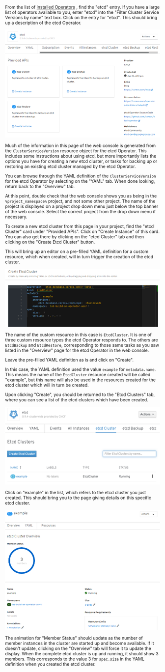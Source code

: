 From the list of [installed Operators](%console_url%/k8s/ns/%project_namespace%/clusterserviceversions)&nbsp;<span class="fas fa-window-restore"></span>, find the "etcd" entry. If you have a large list of operators available to you, enter "etcd" into the "Filter Cluster Service Versions by name" text box. Click on the entry for "etcd". This should bring up a description of the etcd Operator.

![](etcd-operator-description-2.png)

Much of the information in this page of the web console is generated from the `ClusterServiceVersion` resource object for the etcd Operator. This includes some instructions about using etcd, but more importantly lists the options you have for creating a new etcd cluster, or tasks for backing up or restoring an existing etcd cluster managed by the etcd Operator.

You can browse through the YAML definition of the `ClusterServiceVersion` for the etcd Operator by selecting on the "YAML" tab. When done looking, return back to the "Overview" tab.

At this point, double check that the web console shows you as being in the `%project_namespace%` project, and not some other project. The name of the project is displayed on a project drop down menu just below the top banner of the web console. Select the correct project from the drop down menu if necessary.

To create a new etcd cluster from this page in your project, find the "etcd Cluster" card under "Provided APIs". Click on "Create Instance" of this card. You can also get there by clicking on the "etcd Cluster" tab and then clicking on the "Create Etcd Cluster" button.

This will bring up an editor on a pre-filled YAML definition for a custom resource, which when created, will in turn trigger the creation of the etcd cluster.

![](create-etcd-cluster-2.png)

The name of the custom resource in this case is `EtcdCluster`. It is one of three custom resource types the etcd Operator responds to. The others are `EtcdBackup` and `EtcdRestore`, corresponding to those same tasks as you saw listed in the "Overview" page for the etcd Operator in the web console.

Leave the pre-filled YAML definition as is and click on "Create".

In this case, the YAML definition used the value `example` for `metadata.name`. This means the name of the `EtcdCluster` resource created will be called "example", but this name will also be used in the resources created for the etcd cluster which will in turn be created.

Upon clicking "Create", you should be returned to the "Etcd Clusters" tab, where you can see a list of the etcd clusters which have been created.

![](etcd-cluster-list.png)

Click on "example" in the list, which refers to the etcd cluster you just created. This should bring you to the page giving details on this specific etcd cluster.

![](etcd-cluster-details-2.png)

The animation for "Member Status" should update as the number of member instances in the cluster are started up and become available. If it doesn't update, clicking on the "Overview" tab will force it to update the display. When the complete etcd cluster is up and running, it should show 3 members. This corresponds to the value 3 for `spec.size` in the YAML definition when you created the etcd cluster.
